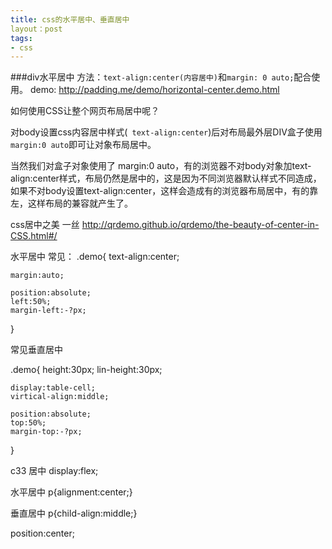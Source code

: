 ```yaml
---
title: css的水平居中、垂直居中
layout：post
tags:
- css
---
```



###div水平居中
方法：```text-align:center(内容居中)```和```margin: 0 auto;```配合使用。
demo: http://padding.me/demo/horizontal-center.demo.html

如何使用CSS让整个网页布局居中呢？

对body设置css内容居中样式(``` text-align:center```)后对布局最外层DIV盒子使用```margin:0 auto```即可让对象布局居中。

当然我们对盒子对象使用了 margin:0 auto，有的浏览器不对body对象加text-align:center样式，布局仍然是居中的，这是因为不同浏览器默认样式不同造成，如果不对body设置text-align:center，这样会造成有的浏览器布局居中，有的靠左，这样布局的兼容就产生了。








css居中之美 一丝
http://qrdemo.github.io/qrdemo/the-beauty-of-center-in-CSS.html#/

水平居中 常见：
.demo{
    text-align:center;

    margin:auto;

    position:absolute;
    left:50%;
    margin-left:-?px;
}

常见垂直居中

.demo{
    height:30px;
    lin-height:30px;

    display:table-cell;
    virtical-align:middle;

    position:absolute;
    top:50%;
    margin-top:-?px;
}

c33 居中
display:flex;

水平居中
p{alignment:center;}

垂直居中
p{child-align:middle;}

position:center;
